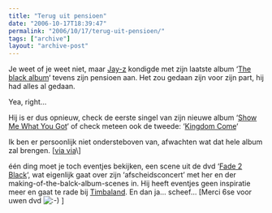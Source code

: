 ```yaml
---
title: "Terug uit pensioen"
date: "2006-10-17T18:39:47"
permalink: "2006/10/17/terug-uit-pensioen/"
tags: ["archive"]
layout: "archive-post"
---
```

Je weet of je weet niet, maar [Jay-z](http://en.wikipedia.org/wiki/Jay-Z#_note-1 "http://en.wikipedia.org/wiki/Jay-Z#_note-1") kondigde met zijn laatste album ‘[The black album](http://en.wikipedia.org/wiki/The_Black_Album_(Jay-Z) "http://en.wikipedia.org/wiki/The_Black_Album_(Jay-Z)")‘ tevens zijn pensioen aan. Het zou gedaan zijn voor zijn part, hij had alles al gedaan.

Yea, right…

Hij is er dus opnieuw, check de eerste singel van zijn nieuwe album ‘[Show Me What You Got](http://xxlmag.com/online/?p=5233 "http://xxlmag.com/online/?p=5233")‘ of check meteen ook de tweede: ‘[Kingdom Come](http://xxlmag.com/online/?p=5354 "http://xxlmag.com/online/?p=5354")‘

Ik ben er persoonlijk niet ondersteboven van, afwachten wat dat hele album zal brengen. \[[via via](http://www.nalden.net/ "http://www.nalden.net")\]

één ding moet je toch eventjes bekijken, een scene uit de dvd ‘[Fade 2 Black](http://www.imdb.com/title/tt0428518/ "http://www.imdb.com/title/tt0428518/")‘, wat eigenlijk gaat over zijn ‘afscheidsconcert’ met her en der making-of-the-balck-album-scenes in. Hij heeft eventjes geen inspiratie meer en gaat te rade bij [Timbaland](http://en.wikipedia.org/wiki/Timbaland "http://en.wikipedia.org/wiki/Timbaland"). En dan ja… scheef… \[Merci 6se voor uwen dvd ![:-)](http://www.donebysimon.be/blog/wp-includes/images/smilies/icon_smile.gif) \]
